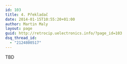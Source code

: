 ```yaml
---
id: 103
title: 4. Překladač
date: 2014-01-15T10:55:20+01:00
author: Martin Maly
layout: page
guid: http://retrocip.uelectronics.info/?page_id=103
dsq_thread_id:
  - "2124800517"
---
```

TBD